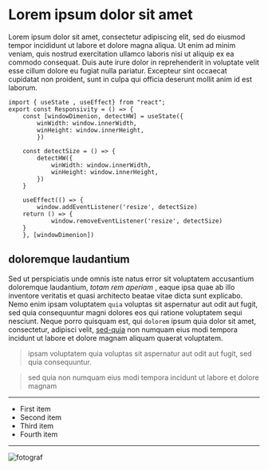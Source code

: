 # **Lorem ipsum dolor sit amet**
Lorem ipsum dolor sit amet, consectetur adipiscing elit, sed do eiusmod tempor incididunt ut labore et dolore magna aliqua. Ut enim ad minim veniam, quis nostrud exercitation ullamco laboris nisi ut aliquip ex ea commodo consequat. Duis aute irure dolor in reprehenderit in voluptate velit esse cillum dolore eu fugiat nulla pariatur. Excepteur sint occaecat cupidatat non proident, sunt in culpa qui officia deserunt mollit anim id est laborum.

```
import { useState , useEffect} from "react";
export const Responsivity = () => {    
    const [windowDimenion, detectHW] = useState({
        winWidth: window.innerWidth,
        winHeight: window.innerHeight,
        })

    const detectSize = () => {
        detectHW({
            winWidth: window.innerWidth,
            winHeight: window.innerHeight,
        })
    }

    useEffect(() => {
        window.addEventListener('resize', detectSize)
    return () => {
            window.removeEventListener('resize', detectSize)
    }
    }, [windowDimenion])

``` 

## doloremque laudantium
Sed ut perspiciatis unde omnis iste natus error sit voluptatem accusantium doloremque laudantium, *totam rem aperiam* , eaque ipsa quae ab illo inventore veritatis et quasi architecto beatae vitae dicta sunt explicabo. Nemo enim ipsam voluptatem `quia` voluptas sit aspernatur aut odit aut fugit, sed quia consequuntur magni dolores eos qui ratione voluptatem sequi nesciunt. Neque porro quisquam est, qui `dolorem` ipsum quia dolor sit amet, consectetur, adipisci velit, [sed-quia][1] non numquam eius modi tempora incidunt ut labore et dolore magnam aliquam quaerat voluptatem.

[1]: <https://en.wikipedia.org/wiki/Hobbit#Lifestyle> "sed quia"

>ipsam voluptatem quia voluptas sit aspernatur aut odit aut fugit, sed quia consequuntur.


>sed quia non numquam eius modi tempora incidunt ut labore et dolore magnam

---

- First item
- Second item
- Third item
- Fourth item
---

![fotograf](https://cdn.pixabay.com/photo/2018/08/14/13/23/ocean-3605547__480.jpg)